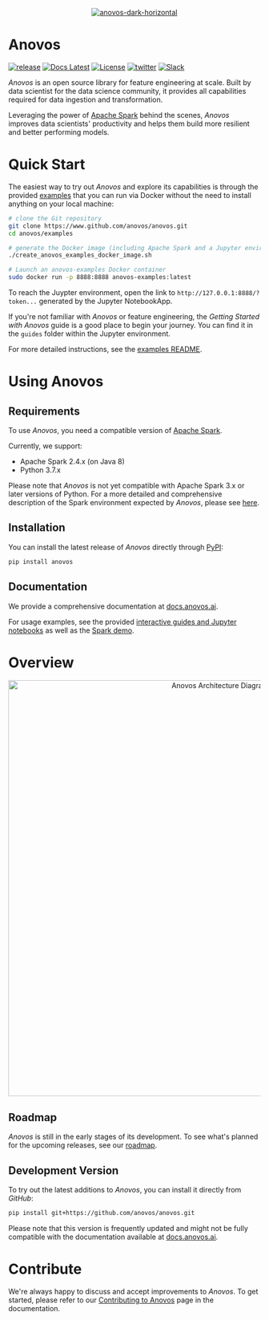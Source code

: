 <p align="center">
<a href="https://anovos.ai"><img src="https://mobilewalla-anovos.s3.amazonaws.com/images/anovos-dark-horizontal.png" alt="anovos-dark-horizontal" border="0"></a>
</p>

# Anovos

[![release](https://img.shields.io/badge/release-alpha%200.1-yellowgreen?style=plastic)](https://github.com/anovos/anovos/releases)
[![Docs Latest](https://img.shields.io/badge/docs-latest-blue.svg?style=plastic)](https://docs.anovos.ai/)
[![License](https://img.shields.io/badge/License-Apache_2.0-red.svg?style=plastic)](https://opensource.org/licenses/Apache-2.0)
[![twitter](https://img.shields.io/badge/Follow--lightgrey?logo=twitter&style=social)](https://twitter.com/ml_anovos)
[![Slack](https://img.shields.io/badge/slack-join_chat-white.svg?logo=slack&style=social)](https://go.mlops.community/slack)


_Anovos_ is an open source library for feature engineering at scale.
Built by data scientist for the data science community, it provides all capabilities required for data ingestion and transformation.

Leveraging the power of [Apache Spark](https://spark.apache.org/) behind the scenes, _Anovos_ improves data scientists' productivity
and helps them build more resilient and better performing models.

# Quick Start

The easiest way to try out _Anovos_ and explore its capabilities is through the provided
[examples](/examples) that you can run via Docker without the need to install anything on your local machine:

```bash
# clone the Git repository
git clone https://www.github.com/anovos/anovos.git
cd anovos/examples

# generate the Docker image (including Apache Spark and a Jupyter environment)
./create_anovos_examples_docker_image.sh

# Launch an anovos-examples Docker container
sudo docker run -p 8888:8888 anovos-examples:latest
```

To reach the Juypter environment, 
open the link to `http://127.0.0.1:8888/?token...` generated by the Jupyter NotebookApp.

If you're not familiar with _Anovos_ or feature engineering, the _Getting Started with Anovos_ guide is a good
place to begin your journey. You can find it in the `guides` folder within the Jupyter environment.

For more detailed instructions, see the [examples README](/examples/README.md).

# Using Anovos

## Requirements

To use _Anovos_, you need a compatible version of [Apache Spark](https://spark.apache.org/).

Currently, we support:
- Apache Spark 2.4.x (on Java 8)
- Python 3.7.x

Please note that _Anovos_ is not yet compatible with Apache Spark 3.x or later versions of Python.
For a more detailed and comprehensive description of the Spark environment expected by _Anovos_, please see [here](https://docs.anovos.ai/using-anovos/setting-up/locally.html).

## Installation

You can install the latest release of _Anovos_ directly through [PyPI](https://pypi.org/project/anovos/):  

```bash
pip install anovos
```

## Documentation

We provide a comprehensive documentation at [docs.anovos.ai](https://docs.anovos.ai).

For usage examples, see the provided [interactive guides and Jupyter notebooks](/examples) as well as the [Spark demo](/demo).

# Overview

<p align="center">
  <img src="https://mobilewalla-anovos.s3.amazonaws.com/images/anovos_architecture.png" width="830px" alt="Anovos Architecture Diagram">
</p>

## Roadmap

_Anovos_ is still in the early stages of its development.
To see what's planned for the upcoming releases, see our [roadmap](https://docs.anovos.ai/using-anovos/roadmap.html).

## Development Version

To try out the latest additions to _Anovos_, you can install it directly from _GitHub_:  

```bash
pip install git+https://github.com/anovos/anovos.git
```

Please note that this version is frequently updated and might not be fully compatible with the documentation available at [docs.anovos.ai](https://docs.anovos.ai).

# Contribute

We're always happy to discuss and accept improvements to _Anovos_.
To get started, please refer to our [Contributing to Anovos](https://docs.anovos.ai/community/contributing.html) page in the documentation.
